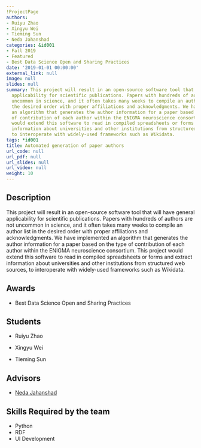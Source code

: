 ```yaml
---
!ProjectPage
authors:
- Ruiyu Zhao
- Xingyu Wei
- Tieming Sun
- Neda Jahanshad
categories: &id001
- Fall 2019
- Featured
- Best Data Science Open and Sharing Practices
date: '2019-01-01 00:00:00'
external_link: null
image: null
slides: null
summary: This project will result in an open-source software tool that will have general
  applicability for scientific publications. Papers with hundreds of authors are not
  uncommon in science, and it often takes many weeks to compile an author list in
  the desired order with proper affiliations and acknowledgments. We have implemented
  an algorithm that generates the author information for a paper based on the type
  of contribution of each author within the ENIGMA neuroscience consortium. This project
  would extend this software to read in compiled spreadsheets or forms and extract
  information about universities and other institutions from structured web sources,
  to interoperate with widely-used frameworks such as Wikidata.
tags: *id001
title: Automated generation of paper authors
url_code: null
url_pdf: null
url_slides: null
url_video: null
weight: 10
---
```

## Description

This project will result in an open-source software tool that will have general applicability for scientific publications. Papers with hundreds of authors are not uncommon in science, and it often takes many weeks to compile an author list in the desired order with proper affiliations and acknowledgments. We have implemented an algorithm that generates the author information for a paper based on the type of contribution of each author within the ENIGMA neuroscience consortium. This project would extend this software to read in compiled spreadsheets or forms and extract information about universities and other institutions from structured web sources, to interoperate with widely-used frameworks such as Wikidata.



## Awards
* Best Data Science Open and Sharing Practices





## Students

* Ruiyu Zhao

* Xingyu Wei

* Tieming Sun

## Advisors

* [Neda Jahanshad](../../../author/neda-jahanshad)

## Skills Required by the team


* Python
* RDF
* UI Development
